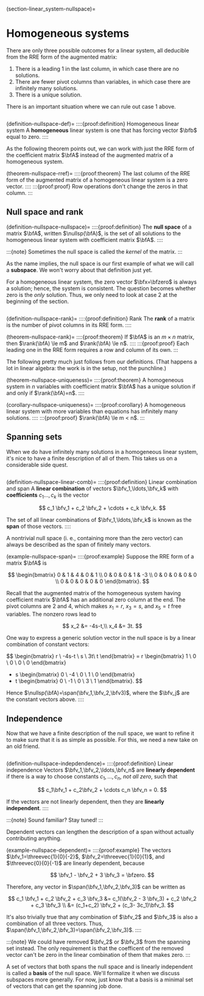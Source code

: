 
(section-linear_system-nullspace)=
# Homogeneous systems

There are only three possible outcomes for a linear system, all deducible from the RRE form of the augmented matrix:

1. There is a leading 1 in the last column, in which case there are no solutions.
2. There are fewer pivot columns than variables, in which case there are infinitely many solutions.
3. There is a unique solution.

There is an important situation where we can rule out case 1 above.

```{index} ! homogeneous; linear system
```

(definition-nullspace-def)=
::::{proof:definition} Homogeneous linear system
A **homogeneous** linear system is one that has forcing vector $\bfb$ equal to zero.
::::

As the following theorem points out, we can work with just the RRE form of the coefficient matrix $\bfA$ instead of the augmented matrix of a homogeneous system.

(theorem-nullspace-rref)=
::::{proof:theorem} 
The last column of the RRE form of the augmented matrix of a homogeneous linear system is a zero vector.
::::
:::{proof:proof}
Row operations don't change the zeros in that column.
:::

## Null space and rank

(definition-nullspace-nullspace)=
::::{proof:definition} 
The **null space** of a matrix $\bfA$, written $\nullsp(\bfA)$, is the set of all solutions to the homogeneous linear system with coefficient matrix $\bfA$.
::::

:::{note}
Sometimes the null space is called the *kernel* of the matrix.
:::

As the name implies, the null space is our first example of what we will call a **subspace**. We won't worry about that definition just yet.

For a homogeneous linear system, the zero vector $\bfx=\bfzero$ is always a solution; hence, the system is consistent. The question becomes whether zero is the *only* solution. Thus, we only need to look at case 2 at the beginning of the section.

```{index} ! rank of a matrix
```

(definition-nullspace-rank)=
::::{proof:definition} Rank
The **rank** of a matrix is the number of pivot columns in its RRE form.
::::

(theorem-nullspace-rank)=
::::{proof:theorem} 
If $\bfA$ is an $m\times n$ matrix, then $\rank(\bfA) \le m$ and $\rank(\bfA) \le n$.
::::
:::{proof:proof}
Each leading one in the RRE form requires a row and column of its own.
:::

The following pretty much just follows from our definitions. (That happens a lot in linear algebra: the work is in the setup, not the punchline.)

(theorem-nullspace-uniqueness)=
::::{proof:theorem} 
A homogeneous system in $n$ variables with coefficient matrix $\bfA$ has a unique solution if and only if $\rank(\bfA)=n$.
::::

(corollary-nullspace-uniqueness)=
::::{proof:corollary} 
A homogeneous linear system with more variables than equations has infinitely many solutions.
::::
:::{proof:proof}
$\rank(\bfA) \le m < n$.
:::

## Spanning sets

When we do have infinitely many solutions in a homogeneous linear system, it's nice to have a finite description of all of them. This takes us on a considerable side quest.

```{index} ! linear combinations, ! span
```

(definition-nullspace-linear-comb)=
::::{proof:definition} Linear combination and span
A **linear combination** of vectors $\bfv_1,\ldots,\bfv_k$ with **coefficients** $c_1\ldots,c_k$ is the vector

$$
c_1 \bfv_1 + c_2 \bfv_2 + \cdots + c_k \bfv_k.
$$

The set of all linear combinations of $\bfv_1,\ldots,\bfv_k$ is known as the **span** of those vectors.
::::

A nontrivial null space (i. e., containing more than the zero vector) can always be described as the span of finitely many vectors.

(example-nullspace-span)=
::::{proof:example} 
Suppose the RRE form of a matrix $\bfA$ is 

$$
\begin{bmatrix}
0 & 1 & 4 & 0 & 1 \\
0 & 0 & 0  & 1 & -3 \\
0 & 0 & 0  & 0 & 0  \\
0 & 0 & 0  & 0 & 0  
\end{bmatrix}.
$$

Recall that the augmented matrix of the homogeneous system having coefficient matrix $\bfA$ has an additional zero column at the end. The pivot columns are 2 and 4, which makes $x_1=r$, $x_3=s$, and $x_5=t$ free variables. The nonzero rows lead to

$$
x_2 &= -4s-t,\\ 
x_4 &= 3t.
$$

One way to express a generic solution vector in the null space is by a linear combination of constant vectors:

$$
\begin{bmatrix}
  r \\ -4s-t \\ s \\ 3t\\ t
\end{bmatrix} 
= r \begin{bmatrix}
  1 \\ 0 \\ 0 \\ 0 \\ 0
\end{bmatrix} 
+ s \begin{bmatrix}
  0 \\ -4 \\ 0 \\ 1 \\ 0
\end{bmatrix} 
+ t \begin{bmatrix}
  0 \\ -1 \\ 0 \\ 3 \\ 1
\end{bmatrix}.
$$

Hence $\nullsp(\bfA)=\span(\bfv_1,\bfv_2,\bfv3)$, where the $\bfv_j$ are the constant vectors above.
::::

## Independence

Now that we have a finite description of the null space, we want to refine it to make sure that it is as simple as possible. For this, we need a new take on an old friend.

```{index} ! linear independence; of vectors
```

(definition-nullspace-indepdendence)=
::::{proof:definition} Linear independence
Vectors $\bfv_1,\bfv_2,\ldots,\bfv_n$ are **linearly dependent** if there is a way to choose constants $c_1,\ldots,c_n$, *not all zero*, such that

$$
c_1\bfv_1 + c_2\bfv_2 + \cdots c_n \bfv_n = 0.
$$

If the vectors are not linearly dependent, then they are **linearly independent**.
::::

:::{note}
Sound familiar? Stay tuned!
:::

Dependent vectors can lengthen the description of a span without actually contributing anything.

(example-nullspace-dependent)=
::::{proof:example} 
The vectors $\bfv_1=\threevec{1}{0}{-2}$, $\bfv_2=\threevec{1}{0}{1}$, and $\threevec{0}{0}{-1}$ are linearly dependent, because

$$
\bfv_1 - \bfv_2 + 3 \bfv_3 = \bfzero.
$$

Therefore, any vector in $\span(\bfv_1,\bfv_2,\bfv_3)$ can be written as 

$$
c_1 \bfv_1 + c_2 \bfv_2 + c_3 \bfv_3 &= c_1(\bfv_2 - 3 \bfv_3) + c_2 \bfv_2 + c_3 \bfv_3 \\ 
&= (c_1+c_2) \bfv_2 + (c_3- 3c_1)\bfv_3.
$$

It's also trivially true that any combination of $\bfv_2$ and $\bfv_3$ is also a combination of all three vectors. Thus, $\span(\bfv_1,\bfv_2,\bfv_3)=\span(\bfv_2,\bfv_3)$.
::::

:::{note}
We could have removed $\bfv_2$ or $\bfv_3$ from the spanning set instead. The only requirement is that the coefficent of the removed vector can't be zero in the linear combination of them that makes zero.
:::

A set of vectors that both spans the null space and is linearly independent is called a **basis** of the null space. We'll formalize it when we discuss subspaces more generally. For now, just know that a basis is a minimal set of vectors that can get the spanning job done.
